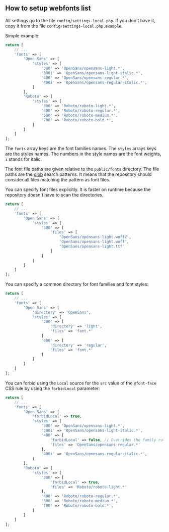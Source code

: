 ## How to setup webfonts list

All settings go to the file `config/settings-local.php`.
If you don't have it, copy it from the file `config/settings-local.php.example`.

Simple example:

```php
return [
    // ...
    'fonts' => [
        'Open Sans' => [
            'styles' => [
                '300' => 'OpenSans/opensans-light.*',
                '300i' => 'OpenSans/opensans-light-italic.*',
                '400' => 'OpenSans/opensans-regular.*',
                '400i' => 'OpenSans/opensans-regular-italic.*',
            ]
        ],
        'Roboto' => [
            'styles' => [
                '300' => 'Roboto/roboto-light.*',
                '400' => 'Roboto/roboto-regular.*',
                '500' => 'Roboto/roboto-medium.*',
                '700' => 'Roboto/roboto-bold.*',
            ]
        ]
    ]
];
```

The `fonts` array keys are the font families names. The `styles` arrays keys are the styles names.
The numbers in the style names are the font weights, `i` stands for italic.

The font file paths are given relative to the `public/fonts` directory. 
The file paths are the [glob](https://en.wikipedia.org/wiki/Glob_(programming)) search patterns.
It means that the repository should consider all files matching the pattern as font files.

You can specify font files explicitly. It is faster on runtime because the repository doesn't have to scan the directories.

```php
return [
    // ...
    'fonts' => [
        'Open Sans' => [
            'styles' => [
                '300' => [
                    'files' => [
                    	'OpenSans/opensans-light.woff2',
                    	'OpenSans/opensans-light.woff',
                    	'OpenSans/opensans-light.ttf'
                    ]
                ]
            ]
        ]
    ]
];
```
 
You can specify a common directory for font families and font styles:
 
```php
return [
    // ...
    'fonts' => [
        'Open Sans' => [
            'directory' => 'OpenSans',
            'styles' => [
                '300' => [
                    'directory' => 'light',
                    'files' => 'font.*'
                ]
                '400' => [
                    'directory' => 'regular',
                    'files' => 'font.*'
                ]
            ]
        ]
    ]
];
```

You can forbid using the `Local` source for the `src` value of the `@font-face` CSS rule by using the `forbidLocal` parameter:

```php
return [
    // ...
    'fonts' => [
        'Open Sans' => [
            'forbidLocal' => true,
            'styles' => [
                '300' => 'OpenSans/opensans-light.*',
                '300i' => 'OpenSans/opensans-light-italic.*',
                '400' => [
                    'forbidLocal' => false,	// Overrides the family rule
                    'files' => 'OpenSans/opensans-regular.*'
                ],
                '400i' => 'OpenSans/opensans-regular-italic.*',
            ]
        ],
        'Roboto' => [
            'styles' => [
                '300' => [
                    'forbidLocal' => true,
                    'files' => 'Roboto/roboto-light.*'
                ],
                '400' => 'Roboto/roboto-regular.*',
                '500' => 'Roboto/roboto-medium.*',
                '700' => 'Roboto/roboto-bold.*',
            ]
        ]
    ]
];
```
